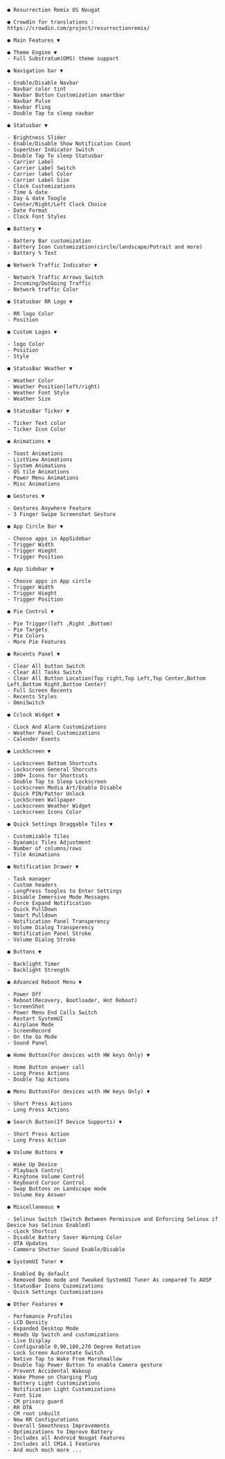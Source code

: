 	
	● Resurrection Remix OS Nougat
	
	● Crowdin for translations : https://crowdin.com/project/resurrectionremix/
	
	● Main Features ▼

	● Theme Engine ▼
	- Full Substratum(OMS) theme support

	● Navigation bar ▼
	
	- Enable/Disable Navbar
	- Navbar color tint
	- Navbar Button Customization smartbar
	- Navbar Pulse 
	- Navbar Fling            
	- Double Tap to sleep navbar
	
	● Statusbar ▼
	
	- Brightness Slider
	- Enable/Disable Show Notification Count
	- SuperUser Indicator Switch
	- Double Tap To sleep Statusbar
	- Carrier Label  
	- Carrier Label Switch
	- Carrier label Color
	- Carrier Label Size
	- Clock Customizations
	- Time & date
	- Day & date Toogle
	- Center/Right/Left Clock Choice
	- Date Format
	- Clock Font Styles
	
	● Battery ▼
	
	- Battery Bar customization
	- Battery Icon Customization(circle/landscape/Potrait and more)
	- Battery % Text
	
	● Network Traffic Indicator ▼
	
	- Network Traffic Arrows Switch
	- Incoming/OutGoing Traffic
	- Network traffic Color
	
	● Statusbar RR Logo ▼
	
	- RR logo Color
	- Position
	
	● Custom Logos ▼
	
	- logo Color
	- Position
	- Style
	
	● StatusBar Weather ▼
	
	- Weather Color
	- Weather Position(left/right)
	- Weather Font Style
	- Weather Size
	
	● StatusBar Ticker ▼
	
	- Ticker Text color
	- Ticker Icon Color
	
	● Animations ▼
	
	- Toast Animations
	- ListView Animations
	- System Animations
	- QS tile Animations
	- Power Menu Animations
	- Misc Animations
	
	● Gestures ▼
	
	- Gestures Anywhere Feature
	- 3 Finger Swipe Screenshot Gesture
	
	● App Circle Bar ▼
	
	- Choose apps in AppSidebar
	- Trigger Width
	- Trigger Hieght
	- Trigger Position
	
	● App Sidebar ▼
	
	- Choose apps in App circle
	- Trigger Width
	- Trigger Hieght
	- Trigger Position
	
	● Pie Control ▼
	
	- Pie Trigger(left ,Right ,Bottom)
	- Pie Targets
	- Pie Colors
	- More Pie Features
	
	● Recents Panel ▼
	
	- Clear All button Switch
	- Clear All Tasks Switch
	- Clear All Button Location(Top right,Top Left,Top Center,Bottom Left,Bottom Right,Bottom Center)
	- Full Screen Recents
	- Recents Styles
	- OmniSwitch
	
	● Cclock Widget ▼
	
	- CLock And Alarm Customizations
	- Weather Panel Customizations
	- Calender Events
	
	● LockScreen ▼
	
	- Lockscreen Bottom Shortcuts
	- Lockscreen General Shorcuts
	- 100+ Icons for Shortcuts
	- Double Tap to Sleep Lockscreen
	- Lockscreen Media Art/Enable Disable
	- Quick PIN/Patter Unlock
	- LockScreen Wallpaper
	- Lockscreen Weather Widget
	- Lockscreen Icons Color
	
	● Quick Settings Draggable Tiles ▼
	
	- Customizable Tiles
	- Dyanamic Tiles Adjustment
	- Number of columns/rows
	- Tile Animations
	
	● Notification Drawer ▼
	
	- Task manager
	- Custom headers
	- LongPress Toogles to Enter Settings
	- Disable Immersive Mode Messages
	- Force Expand Notification
	- Quick PullDown
	- Smart Pulldown
	- Notification Panel Transperency
	- Volume Dialog Transperency
	- Notification Panel Stroke
	- Volume Dialog Stroke
	
	● Buttons ▼
	
	- Backlight Timer
	- Backlight Strength
	
	● Advanced Reboot Menu ▼
	
	- Power Off
	- Reboot(Recovery, Bootloader, Hot Reboot)
	- ScreenShot
	- Power Menu End Calls Switch
	- Restart SystemUI
	- Airplane Mode
	- ScreenRecord
	- On the Go Mode
	- Sound Panel
	
	● Home Button(For devices with HW keys Only) ▼
	
	- Home Button answer call
	- Long Press Actions
	- Double Tap Actions
	
	● Menu Button(For devices with HW keys Only) ▼
	
	- Short Press Actions
	- Long Press Actions
	
	● Search Button(If Device Supports) ▼
	
	- Short Press Action
	- Long Press Action
	
	● Volume Buttons ▼
	
	- Wake Up Device
	- Playback Control
	- Ringtone Volume Control
	- Keyboard Cursor Control
	- Swap Buttons on Landscape mode
	- Volume Key Answer
	
	● Miscellaneous ▼
	
	- Selinux Switch (Switch Between Permissive and Enforcing Selinux if Device has Selinux Enabled)
	- cLock Shortcut
	- Disable Battery Saver Warning Color
	- OTA Updates
	- Cammera Shutter Sound Enable/Disable
	
	● SystemUI Tuner ▼
	
	- Enabled By default
	- Removed Demo mode and Tweaked SystemUI Tuner As compared To AOSP
	- StatusBar Icons Cuzomizations
	- Quick Settings Customizations
	
	● Other Features ▼
	
	- Perfomance Profiles
	- LCD Density
	- Expanded Desktop Mode
	- Heads Up Switch and customizations
	- Live Display
	- Configurable 0,90,180,270 Degree Rotation
	- Lock Screen Autorotate Switch
	- Native Tap to Wake From Marshmallow
	- Double Tap Power Button To enable Camera gesture
	- Prevent Accidental Wakeup
	- Wake Phone on Charging Plug
	- Battery Light Customizations
	- Notification Light Customizations
	- Font Size
	- CM privacy guard
	- RR OTA
	- CM root inbuilt
	- New RR Configurations 
	- Overall Smoothness Improvements
	- Optimizations to Improve Battery
	- Includes all Android Nougat Features
	- Includes all CM14.1 Features
	- And much much more ...
	